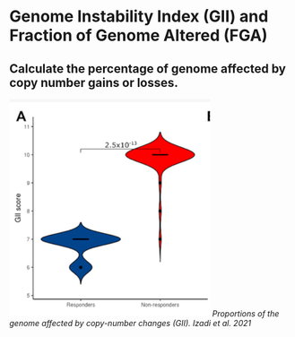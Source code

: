 # Genome Instability Index (GII) and Fraction of Genome Altered (FGA)
## Calculate the percentage of genome affected by copy number gains or losses. 

![Example](Pictures/GII.png)
*Proportions of the genome affected by copy-number changes (GII). Izadi et al. 2021*
